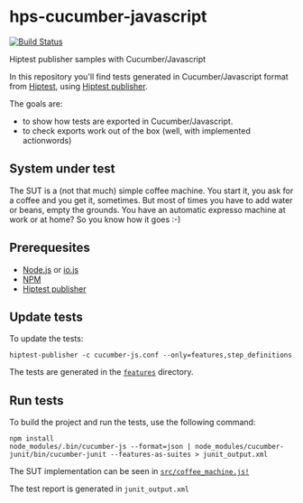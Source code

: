 # hps-cucumber-javascript
[![Build Status](https://travis-ci.org/hiptest/hps-cucumber-javascript.svg?branch=master)](https://travis-ci.org/hiptest/hps-cucumber-javascript)

Hiptest publisher samples with Cucumber/Javascript

In this repository you'll find tests generated in Cucumber/Javascript format from [Hiptest](https://hiptest.net), using [Hiptest publisher](https://github.com/hiptest/hiptest-publisher).

The goals are:

 * to show how tests are exported in Cucumber/Javascript.
 * to check exports work out of the box (well, with implemented actionwords)

System under test
------------------

The SUT is a (not that much) simple coffee machine. You start it, you ask for a coffee and you get it, sometimes. But most of times you have to add water or beans, empty the grounds. You have an automatic expresso machine at work or at home? So you know how it goes :-)

Prerequesites
-------------

* [Node.js](https://nodejs.org/en/) or [io.js](https://iojs.org/en/)
* [NPM](https://www.npmjs.com/)
* [Hiptest publisher](https://github.com/hiptest/hiptest-publisher)

Update tests
-------------

To update the tests:

    hiptest-publisher -c cucumber-js.conf --only=features,step_definitions

The tests are generated in the [``features``](https://github.com/hiptest/hps-cucumber-javascript/tree/master/features) directory.


Run tests
---------

To build the project and run the tests, use the following command:

    npm install
    node_modules/.bin/cucumber-js --format=json | node_modules/cucumber-junit/bin/cucumber-junit --features-as-suites > junit_output.xml

The SUT implementation can be seen in [``src/coffee_machine.js!``](https://github.com/hiptest/hps-cucumber-javascript/blob/master/src/coffee_machine.js)

The test report is generated in ```junit_output.xml```
